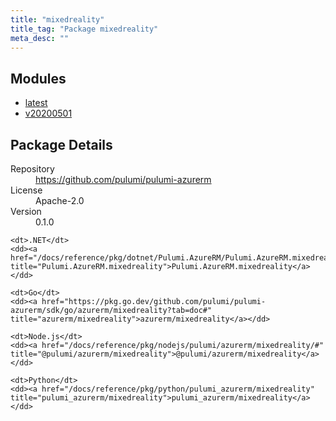 ```yaml
---
title: "mixedreality"
title_tag: "Package mixedreality"
meta_desc: ""
---
```


<!-- WARNING: this file was generated by Pulumi Docs Generator. -->
<!-- Do not edit by hand unless you're certain you know what you are doing! -->



<h2 id="modules">Modules</h2>
<ul class="api">
    <li><a href="latest/" title="latest"><span class="symbol module"></span>latest</a></li>
    <li><a href="v20200501/" title="v20200501"><span class="symbol module"></span>v20200501</a></li>
</ul>

<h2 id="package-details">Package Details</h2>
<dl class="package-details">
	<dt>Repository</dt>
	<dd><a href="https://github.com/pulumi/pulumi-azurerm">https://github.com/pulumi/pulumi-azurerm</a></dd>
	<dt>License</dt>
	<dd>Apache-2.0</dd>
	<dt>Version</dt>
	<dd>0.1.0</dd>
</dl>



<dl class="tabular">

    <dt>.NET</dt>
    <dd><a href="/docs/reference/pkg/dotnet/Pulumi.AzureRM/Pulumi.AzureRM.mixedreality.html" title="Pulumi.AzureRM.mixedreality">Pulumi.AzureRM.mixedreality</a></dd>

    <dt>Go</dt>
    <dd><a href="https://pkg.go.dev/github.com/pulumi/pulumi-azurerm/sdk/go/azurerm/mixedreality?tab=doc#" title="azurerm/mixedreality">azurerm/mixedreality</a></dd>

    <dt>Node.js</dt>
    <dd><a href="/docs/reference/pkg/nodejs/pulumi/azurerm/mixedreality/#" title="@pulumi/azurerm/mixedreality">@pulumi/azurerm/mixedreality</a></dd>

    <dt>Python</dt>
    <dd><a href="/docs/reference/pkg/python/pulumi_azurerm/mixedreality" title="pulumi_azurerm/mixedreality">pulumi_azurerm/mixedreality</a></dd>

</dl>

